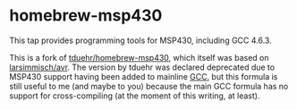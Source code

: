 homebrew-msp430
===============

This tap provides programming tools for MSP430, including GCC 4.6.3.

This is a fork of [tduehr/homebrew-msp430](https://github.com/tduehr/homebrew-msp430), which itself was based on [larsimmisch/avr](https://github.com/larsimmisch/homebrew-avr). The version by tduehr was declared deprecated due to MSP430 support having been added to mainline [GCC](http://gcc.gnu.org/git/?p=gcc.git;a=commit;h=e4a25868849c6594513a795a26be9da85b8b6ceb), but this formula is still useful to me (and maybe to you) because the main GCC formula has no support for cross-compiling (at the moment of this writing, at least).